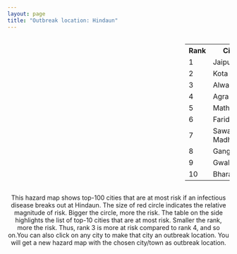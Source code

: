 ```yaml
---
layout: page
title: "Outbreak location: Hindaun"
---
```

<div style="width: 100%; overflow: auto;">
<div style="width: 75%; float: left;">
<div id="mapid">
<script src="https://buda-magenta.github.io/hazard_map/load_map.js"></script>

<script>
var marker_outbreak = L.marker([26.732501, 77.036312],{"autoPan": true}).addTo(map); marker_outbreak.bindTooltip("Hindaun").openTooltip();

var circle_1 = L.circle([26.915458, 75.818982], {"pane": "markerPane", "color": "red", "fill": true, "fillOpacity": 0.2, "fillRule": "evenodd", "lineCap": "round", "lineJoin": "round", "opacity": 1.0, "radius": 143175, "stroke": true, "weight": 3}).addTo(map);
circle_1.bindTooltip("Jaipur<br>rank: 1<br>hazard index: 0.143175")
circle_1.bindPopup('<a href="https://buda-magenta.github.io/hazard_map/Jaipur">Jaipur</a>')

var circle_2 = L.circle([25.196826, 76.000893], {"pane": "markerPane", "color": "red", "fill": true, "fillOpacity": 0.2, "fillRule": "evenodd", "lineCap": "round", "lineJoin": "round", "opacity": 1.0, "radius": 35996, "stroke": true, "weight": 3}).addTo(map);
circle_2.bindTooltip("Kota<br>rank: 2<br>hazard index: 0.035996")
circle_2.bindPopup('<a href="https://buda-magenta.github.io/hazard_map/Kota">Kota</a>')

var circle_3 = L.circle([27.639077, 76.614452], {"pane": "markerPane", "color": "red", "fill": true, "fillOpacity": 0.2, "fillRule": "evenodd", "lineCap": "round", "lineJoin": "round", "opacity": 1.0, "radius": 27017, "stroke": true, "weight": 3}).addTo(map);
circle_3.bindTooltip("Alwar<br>rank: 3<br>hazard index: 0.027018")
circle_3.bindPopup('<a href="https://buda-magenta.github.io/hazard_map/Alwar">Alwar</a>')

var circle_4 = L.circle([27.175255, 78.009816], {"pane": "markerPane", "color": "red", "fill": true, "fillOpacity": 0.2, "fillRule": "evenodd", "lineCap": "round", "lineJoin": "round", "opacity": 1.0, "radius": 17624, "stroke": true, "weight": 3}).addTo(map);
circle_4.bindTooltip("Agra<br>rank: 4<br>hazard index: 0.017625")
circle_4.bindPopup('<a href="https://buda-magenta.github.io/hazard_map/Agra">Agra</a>')

var circle_5 = L.circle([27.633333, 77.583333], {"pane": "markerPane", "color": "red", "fill": true, "fillOpacity": 0.2, "fillRule": "evenodd", "lineCap": "round", "lineJoin": "round", "opacity": 1.0, "radius": 15727, "stroke": true, "weight": 3}).addTo(map);
circle_5.bindTooltip("Mathura<br>rank: 5<br>hazard index: 0.015727")
circle_5.bindPopup('<a href="https://buda-magenta.github.io/hazard_map/Mathura">Mathura</a>')

var circle_6 = L.circle([28.402979, 77.310384], {"pane": "markerPane", "color": "red", "fill": true, "fillOpacity": 0.2, "fillRule": "evenodd", "lineCap": "round", "lineJoin": "round", "opacity": 1.0, "radius": 15461, "stroke": true, "weight": 3}).addTo(map);
circle_6.bindTooltip("Faridabad<br>rank: 6<br>hazard index: 0.015461")
circle_6.bindPopup('<a href="https://buda-magenta.github.io/hazard_map/Faridabad">Faridabad</a>')

var circle_7 = L.circle([26.229141, 76.304533], {"pane": "markerPane", "color": "red", "fill": true, "fillOpacity": 0.2, "fillRule": "evenodd", "lineCap": "round", "lineJoin": "round", "opacity": 1.0, "radius": 13411, "stroke": true, "weight": 3}).addTo(map);
circle_7.bindTooltip("Sawai Madhopur<br>rank: 7<br>hazard index: 0.013412")
circle_7.bindPopup('<a href="https://buda-magenta.github.io/hazard_map/Sawai_Madhopur">Sawai Madhopur</a>')

var circle_8 = L.circle([19.794750, 75.077922], {"pane": "markerPane", "color": "red", "fill": true, "fillOpacity": 0.2, "fillRule": "evenodd", "lineCap": "round", "lineJoin": "round", "opacity": 1.0, "radius": 11910, "stroke": true, "weight": 3}).addTo(map);
circle_8.bindTooltip("Gangapur<br>rank: 8<br>hazard index: 0.011911")
circle_8.bindPopup('<a href="https://buda-magenta.github.io/hazard_map/Gangapur">Gangapur</a>')

var circle_9 = L.circle([26.203725, 78.157363], {"pane": "markerPane", "color": "red", "fill": true, "fillOpacity": 0.2, "fillRule": "evenodd", "lineCap": "round", "lineJoin": "round", "opacity": 1.0, "radius": 11367, "stroke": true, "weight": 3}).addTo(map);
circle_9.bindTooltip("Gwalior<br>rank: 9<br>hazard index: 0.011367")
circle_9.bindPopup('<a href="https://buda-magenta.github.io/hazard_map/Gwalior">Gwalior</a>')

var circle_10 = L.circle([27.265212, 77.369126], {"pane": "markerPane", "color": "red", "fill": true, "fillOpacity": 0.2, "fillRule": "evenodd", "lineCap": "round", "lineJoin": "round", "opacity": 1.0, "radius": 11350, "stroke": true, "weight": 3}).addTo(map);
circle_10.bindTooltip("Bharatpur<br>rank: 10<br>hazard index: 0.011350")
circle_10.bindPopup('<a href="https://buda-magenta.github.io/hazard_map/Bharatpur">Bharatpur</a>')

var circle_11 = L.circle([28.428262, 77.002700], {"pane": "markerPane", "color": "red", "fill": true, "fillOpacity": 0.2, "fillRule": "evenodd", "lineCap": "round", "lineJoin": "round", "opacity": 1.0, "radius": 9460, "stroke": true, "weight": 3}).addTo(map);
circle_11.bindTooltip("Gurgaon<br>rank: 11<br>hazard index: 0.009461")
circle_11.bindPopup('<a href="https://buda-magenta.github.io/hazard_map/Gurgaon">Gurgaon</a>')

var circle_12 = L.circle([27.876990, 78.137290], {"pane": "markerPane", "color": "red", "fill": true, "fillOpacity": 0.2, "fillRule": "evenodd", "lineCap": "round", "lineJoin": "round", "opacity": 1.0, "radius": 9414, "stroke": true, "weight": 3}).addTo(map);
circle_12.bindTooltip("Aligarh<br>rank: 12<br>hazard index: 0.009415")
circle_12.bindPopup('<a href="https://buda-magenta.github.io/hazard_map/Aligarh">Aligarh</a>')

var circle_13 = L.circle([26.122147, 75.663754], {"pane": "markerPane", "color": "red", "fill": true, "fillOpacity": 0.2, "fillRule": "evenodd", "lineCap": "round", "lineJoin": "round", "opacity": 1.0, "radius": 7703, "stroke": true, "weight": 3}).addTo(map);
circle_13.bindTooltip("Tonk<br>rank: 13<br>hazard index: 0.007704")
circle_13.bindPopup('<a href="https://buda-magenta.github.io/hazard_map/Tonk">Tonk</a>')

var circle_14 = L.circle([27.177366, 78.389912], {"pane": "markerPane", "color": "red", "fill": true, "fillOpacity": 0.2, "fillRule": "evenodd", "lineCap": "round", "lineJoin": "round", "opacity": 1.0, "radius": 6639, "stroke": true, "weight": 3}).addTo(map);
circle_14.bindTooltip("Firozabad<br>rank: 14<br>hazard index: 0.006640")
circle_14.bindPopup('<a href="https://buda-magenta.github.io/hazard_map/Firozabad">Firozabad</a>')

var circle_15 = L.circle([26.469100, 74.639000], {"pane": "markerPane", "color": "red", "fill": true, "fillOpacity": 0.2, "fillRule": "evenodd", "lineCap": "round", "lineJoin": "round", "opacity": 1.0, "radius": 6582, "stroke": true, "weight": 3}).addTo(map);
circle_15.bindTooltip("Ajmer<br>rank: 15<br>hazard index: 0.006583")
circle_15.bindPopup('<a href="https://buda-magenta.github.io/hazard_map/Ajmer">Ajmer</a>')

var circle_16 = L.circle([28.651718, 77.221939], {"pane": "markerPane", "color": "red", "fill": true, "fillOpacity": 0.2, "fillRule": "evenodd", "lineCap": "round", "lineJoin": "round", "opacity": 1.0, "radius": 4530, "stroke": true, "weight": 3}).addTo(map);
circle_16.bindTooltip("Delhi<br>rank: 16<br>hazard index: 0.004530")
circle_16.bindPopup('<a href="https://buda-magenta.github.io/hazard_map/Delhi">Delhi</a>')

var circle_17 = L.circle([26.296772, 73.035143], {"pane": "markerPane", "color": "red", "fill": true, "fillOpacity": 0.2, "fillRule": "evenodd", "lineCap": "round", "lineJoin": "round", "opacity": 1.0, "radius": 4398, "stroke": true, "weight": 3}).addTo(map);
circle_17.bindTooltip("Jodhpur<br>rank: 17<br>hazard index: 0.004399")
circle_17.bindPopup('<a href="https://buda-magenta.github.io/hazard_map/Jodhpur">Jodhpur</a>')

var circle_18 = L.circle([25.500000, 75.833333], {"pane": "markerPane", "color": "red", "fill": true, "fillOpacity": 0.2, "fillRule": "evenodd", "lineCap": "round", "lineJoin": "round", "opacity": 1.0, "radius": 2570, "stroke": true, "weight": 3}).addTo(map);
circle_18.bindTooltip("Bundi<br>rank: 18<br>hazard index: 0.002570")
circle_18.bindPopup('<a href="https://buda-magenta.github.io/hazard_map/Bundi">Bundi</a>')

var circle_19 = L.circle([19.075990, 72.877393], {"pane": "markerPane", "color": "red", "fill": true, "fillOpacity": 0.2, "fillRule": "evenodd", "lineCap": "round", "lineJoin": "round", "opacity": 1.0, "radius": 2459, "stroke": true, "weight": 3}).addTo(map);
circle_19.bindTooltip("Mumbai<br>rank: 19<br>hazard index: 0.002459")
circle_19.bindPopup('<a href="https://buda-magenta.github.io/hazard_map/Mumbai">Mumbai</a>')

var circle_20 = L.circle([23.021624, 72.579707], {"pane": "markerPane", "color": "red", "fill": true, "fillOpacity": 0.2, "fillRule": "evenodd", "lineCap": "round", "lineJoin": "round", "opacity": 1.0, "radius": 2349, "stroke": true, "weight": 3}).addTo(map);
circle_20.bindTooltip("Ahmedabad<br>rank: 20<br>hazard index: 0.002349")
circle_20.bindPopup('<a href="https://buda-magenta.github.io/hazard_map/Ahmedabad">Ahmedabad</a>')

var circle_21 = L.circle([26.166667, 77.500000], {"pane": "markerPane", "color": "red", "fill": true, "fillOpacity": 0.2, "fillRule": "evenodd", "lineCap": "round", "lineJoin": "round", "opacity": 1.0, "radius": 2163, "stroke": true, "weight": 3}).addTo(map);
circle_21.bindTooltip("Morena<br>rank: 21<br>hazard index: 0.002163")
circle_21.bindPopup('<a href="https://buda-magenta.github.io/hazard_map/Morena">Morena</a>')

var circle_22 = L.circle([26.500000, 78.750000], {"pane": "markerPane", "color": "red", "fill": true, "fillOpacity": 0.2, "fillRule": "evenodd", "lineCap": "round", "lineJoin": "round", "opacity": 1.0, "radius": 2129, "stroke": true, "weight": 3}).addTo(map);
circle_22.bindTooltip("Bhind<br>rank: 22<br>hazard index: 0.002129")
circle_22.bindPopup('<a href="https://buda-magenta.github.io/hazard_map/Bhind">Bhind</a>')

var circle_23 = L.circle([25.375241, 77.828119], {"pane": "markerPane", "color": "red", "fill": true, "fillOpacity": 0.2, "fillRule": "evenodd", "lineCap": "round", "lineJoin": "round", "opacity": 1.0, "radius": 1941, "stroke": true, "weight": 3}).addTo(map);
circle_23.bindTooltip("Shivpuri<br>rank: 23<br>hazard index: 0.001942")
circle_23.bindPopup('<a href="https://buda-magenta.github.io/hazard_map/Shivpuri">Shivpuri</a>')

var circle_24 = L.circle([28.015929, 73.317137], {"pane": "markerPane", "color": "red", "fill": true, "fillOpacity": 0.2, "fillRule": "evenodd", "lineCap": "round", "lineJoin": "round", "opacity": 1.0, "radius": 1795, "stroke": true, "weight": 3}).addTo(map);
circle_24.bindTooltip("Bikaner<br>rank: 24<br>hazard index: 0.001795")
circle_24.bindPopup('<a href="https://buda-magenta.github.io/hazard_map/Bikaner">Bikaner</a>')

var circle_25 = L.circle([25.488773, 74.699613], {"pane": "markerPane", "color": "red", "fill": true, "fillOpacity": 0.2, "fillRule": "evenodd", "lineCap": "round", "lineJoin": "round", "opacity": 1.0, "radius": 1572, "stroke": true, "weight": 3}).addTo(map);
circle_25.bindTooltip("Bhilwara<br>rank: 25<br>hazard index: 0.001572")
circle_25.bindPopup('<a href="https://buda-magenta.github.io/hazard_map/Bhilwara">Bhilwara</a>')

var circle_26 = L.circle([26.588559, 74.861097], {"pane": "markerPane", "color": "red", "fill": true, "fillOpacity": 0.2, "fillRule": "evenodd", "lineCap": "round", "lineJoin": "round", "opacity": 1.0, "radius": 1550, "stroke": true, "weight": 3}).addTo(map);
circle_26.bindTooltip("Kishangarh<br>rank: 26<br>hazard index: 0.001551")
circle_26.bindPopup('<a href="https://buda-magenta.github.io/hazard_map/Kishangarh">Kishangarh</a>')

var circle_27 = L.circle([28.195647, 76.616518], {"pane": "markerPane", "color": "red", "fill": true, "fillOpacity": 0.2, "fillRule": "evenodd", "lineCap": "round", "lineJoin": "round", "opacity": 1.0, "radius": 1543, "stroke": true, "weight": 3}).addTo(map);
circle_27.bindTooltip("Rewari<br>rank: 27<br>hazard index: 0.001543")
circle_27.bindPopup('<a href="https://buda-magenta.github.io/hazard_map/Rewari">Rewari</a>')

var circle_28 = L.circle([27.662826, 75.027926], {"pane": "markerPane", "color": "red", "fill": true, "fillOpacity": 0.2, "fillRule": "evenodd", "lineCap": "round", "lineJoin": "round", "opacity": 1.0, "radius": 1532, "stroke": true, "weight": 3}).addTo(map);
circle_28.bindTooltip("Sikar<br>rank: 28<br>hazard index: 0.001533")
circle_28.bindPopup('<a href="https://buda-magenta.github.io/hazard_map/Sikar">Sikar</a>')

var circle_29 = L.circle([25.531031, 78.652689], {"pane": "markerPane", "color": "red", "fill": true, "fillOpacity": 0.2, "fillRule": "evenodd", "lineCap": "round", "lineJoin": "round", "opacity": 1.0, "radius": 1515, "stroke": true, "weight": 3}).addTo(map);
circle_29.bindTooltip("Jhansi<br>rank: 29<br>hazard index: 0.001516")
circle_29.bindPopup('<a href="https://buda-magenta.github.io/hazard_map/Jhansi">Jhansi</a>')

var circle_30 = L.circle([27.573243, 78.111739], {"pane": "markerPane", "color": "red", "fill": true, "fillOpacity": 0.2, "fillRule": "evenodd", "lineCap": "round", "lineJoin": "round", "opacity": 1.0, "radius": 1483, "stroke": true, "weight": 3}).addTo(map);
circle_30.bindTooltip("Hathras<br>rank: 30<br>hazard index: 0.001484")
circle_30.bindPopup('<a href="https://buda-magenta.github.io/hazard_map/Hathras">Hathras</a>')

var circle_31 = L.circle([28.176959, 77.373112], {"pane": "markerPane", "color": "red", "fill": true, "fillOpacity": 0.2, "fillRule": "evenodd", "lineCap": "round", "lineJoin": "round", "opacity": 1.0, "radius": 1399, "stroke": true, "weight": 3}).addTo(map);
circle_31.bindTooltip("Palwal<br>rank: 31<br>hazard index: 0.001400")
circle_31.bindPopup('<a href="https://buda-magenta.github.io/hazard_map/Palwal">Palwal</a>')

var circle_32 = L.circle([24.917151, 76.696403], {"pane": "markerPane", "color": "red", "fill": true, "fillOpacity": 0.2, "fillRule": "evenodd", "lineCap": "round", "lineJoin": "round", "opacity": 1.0, "radius": 1362, "stroke": true, "weight": 3}).addTo(map);
circle_32.bindTooltip("Baran<br>rank: 32<br>hazard index: 0.001363")
circle_32.bindPopup('<a href="https://buda-magenta.github.io/hazard_map/Baran">Baran</a>')

var circle_33 = L.circle([26.653396, 77.624206], {"pane": "markerPane", "color": "red", "fill": true, "fillOpacity": 0.2, "fillRule": "evenodd", "lineCap": "round", "lineJoin": "round", "opacity": 1.0, "radius": 1361, "stroke": true, "weight": 3}).addTo(map);
circle_33.bindTooltip("Dhaulpur<br>rank: 33<br>hazard index: 0.001361")
circle_33.bindPopup('<a href="https://buda-magenta.github.io/hazard_map/Dhaulpur">Dhaulpur</a>')

var circle_34 = L.circle([28.205907, 77.875714], {"pane": "markerPane", "color": "red", "fill": true, "fillOpacity": 0.2, "fillRule": "evenodd", "lineCap": "round", "lineJoin": "round", "opacity": 1.0, "radius": 1198, "stroke": true, "weight": 3}).addTo(map);
circle_34.bindTooltip("Khurja<br>rank: 34<br>hazard index: 0.001199")
circle_34.bindPopup('<a href="https://buda-magenta.github.io/hazard_map/Khurja">Khurja</a>')

var circle_35 = L.circle([27.036604, 78.651436], {"pane": "markerPane", "color": "red", "fill": true, "fillOpacity": 0.2, "fillRule": "evenodd", "lineCap": "round", "lineJoin": "round", "opacity": 1.0, "radius": 1179, "stroke": true, "weight": 3}).addTo(map);
circle_35.bindTooltip("Shikohabad<br>rank: 35<br>hazard index: 0.001180")
circle_35.bindPopup('<a href="https://buda-magenta.github.io/hazard_map/Shikohabad">Shikohabad</a>')

var circle_36 = L.circle([24.578721, 73.686257], {"pane": "markerPane", "color": "red", "fill": true, "fillOpacity": 0.2, "fillRule": "evenodd", "lineCap": "round", "lineJoin": "round", "opacity": 1.0, "radius": 1120, "stroke": true, "weight": 3}).addTo(map);
circle_36.bindTooltip("Udaipur<br>rank: 36<br>hazard index: 0.001120")
circle_36.bindPopup('<a href="https://buda-magenta.github.io/hazard_map/Udaipur">Udaipur</a>')

var circle_37 = L.circle([26.460914, 80.321759], {"pane": "markerPane", "color": "red", "fill": true, "fillOpacity": 0.2, "fillRule": "evenodd", "lineCap": "round", "lineJoin": "round", "opacity": 1.0, "radius": 1117, "stroke": true, "weight": 3}).addTo(map);
circle_37.bindTooltip("Kanpur<br>rank: 37<br>hazard index: 0.001118")
circle_37.bindPopup('<a href="https://buda-magenta.github.io/hazard_map/Kanpur">Kanpur</a>')

var circle_38 = L.circle([25.750000, 78.500000], {"pane": "markerPane", "color": "red", "fill": true, "fillOpacity": 0.2, "fillRule": "evenodd", "lineCap": "round", "lineJoin": "round", "opacity": 1.0, "radius": 1019, "stroke": true, "weight": 3}).addTo(map);
circle_38.bindTooltip("Datia<br>rank: 38<br>hazard index: 0.001019")
circle_38.bindPopup('<a href="https://buda-magenta.github.io/hazard_map/Datia">Datia</a>')

var circle_39 = L.circle([17.388786, 78.461065], {"pane": "markerPane", "color": "red", "fill": true, "fillOpacity": 0.2, "fillRule": "evenodd", "lineCap": "round", "lineJoin": "round", "opacity": 1.0, "radius": 929, "stroke": true, "weight": 3}).addTo(map);
circle_39.bindTooltip("Hyderabad<br>rank: 39<br>hazard index: 0.000930")
circle_39.bindPopup('<a href="https://buda-magenta.github.io/hazard_map/Hyderabad">Hyderabad</a>')

var circle_40 = L.circle([12.979120, 77.591300], {"pane": "markerPane", "color": "red", "fill": true, "fillOpacity": 0.2, "fillRule": "evenodd", "lineCap": "round", "lineJoin": "round", "opacity": 1.0, "radius": 907, "stroke": true, "weight": 3}).addTo(map);
circle_40.bindTooltip("Bangalore<br>rank: 40<br>hazard index: 0.000908")
circle_40.bindPopup('<a href="https://buda-magenta.github.io/hazard_map/Bangalore">Bangalore</a>')

var circle_41 = L.circle([21.170200, 72.831100], {"pane": "markerPane", "color": "red", "fill": true, "fillOpacity": 0.2, "fillRule": "evenodd", "lineCap": "round", "lineJoin": "round", "opacity": 1.0, "radius": 879, "stroke": true, "weight": 3}).addTo(map);
circle_41.bindTooltip("Surat<br>rank: 41<br>hazard index: 0.000879")
circle_41.bindPopup('<a href="https://buda-magenta.github.io/hazard_map/Surat">Surat</a>')

var circle_42 = L.circle([26.838100, 80.934600], {"pane": "markerPane", "color": "red", "fill": true, "fillOpacity": 0.2, "fillRule": "evenodd", "lineCap": "round", "lineJoin": "round", "opacity": 1.0, "radius": 879, "stroke": true, "weight": 3}).addTo(map);
circle_42.bindTooltip("Lucknow<br>rank: 42<br>hazard index: 0.000879")
circle_42.bindPopup('<a href="https://buda-magenta.github.io/hazard_map/Lucknow">Lucknow</a>')

var circle_43 = L.circle([25.954628, 83.647350], {"pane": "markerPane", "color": "red", "fill": true, "fillOpacity": 0.2, "fillRule": "evenodd", "lineCap": "round", "lineJoin": "round", "opacity": 1.0, "radius": 876, "stroke": true, "weight": 3}).addTo(map);
circle_43.bindTooltip("Maunath Bhanjan<br>rank: 43<br>hazard index: 0.000876")
circle_43.bindPopup('<a href="https://buda-magenta.github.io/hazard_map/Maunath_Bhanjan">Maunath Bhanjan</a>')

var circle_44 = L.circle([24.935635, 82.647701], {"pane": "markerPane", "color": "red", "fill": true, "fillOpacity": 0.2, "fillRule": "evenodd", "lineCap": "round", "lineJoin": "round", "opacity": 1.0, "radius": 843, "stroke": true, "weight": 3}).addTo(map);
circle_44.bindTooltip("Mirzapur<br>rank: 44<br>hazard index: 0.000844")
circle_44.bindPopup('<a href="https://buda-magenta.github.io/hazard_map/Mirzapur">Mirzapur</a>')

var circle_45 = L.circle([22.541418, 88.357691], {"pane": "markerPane", "color": "red", "fill": true, "fillOpacity": 0.2, "fillRule": "evenodd", "lineCap": "round", "lineJoin": "round", "opacity": 1.0, "radius": 742, "stroke": true, "weight": 3}).addTo(map);
circle_45.bindTooltip("Kolkata<br>rank: 45<br>hazard index: 0.000743")
circle_45.bindPopup('<a href="https://buda-magenta.github.io/hazard_map/Kolkata">Kolkata</a>')

var circle_46 = L.circle([23.258486, 77.401989], {"pane": "markerPane", "color": "red", "fill": true, "fillOpacity": 0.2, "fillRule": "evenodd", "lineCap": "round", "lineJoin": "round", "opacity": 1.0, "radius": 669, "stroke": true, "weight": 3}).addTo(map);
circle_46.bindTooltip("Bhopal<br>rank: 46<br>hazard index: 0.000670")
circle_46.bindPopup('<a href="https://buda-magenta.github.io/hazard_map/Bhopal">Bhopal</a>')

var circle_47 = L.circle([28.206144, 74.691907], {"pane": "markerPane", "color": "red", "fill": true, "fillOpacity": 0.2, "fillRule": "evenodd", "lineCap": "round", "lineJoin": "round", "opacity": 1.0, "radius": 669, "stroke": true, "weight": 3}).addTo(map);
circle_47.bindTooltip("Churu<br>rank: 47<br>hazard index: 0.000670")
circle_47.bindPopup('<a href="https://buda-magenta.github.io/hazard_map/Churu">Churu</a>')

var circle_48 = L.circle([18.521428, 73.854454], {"pane": "markerPane", "color": "red", "fill": true, "fillOpacity": 0.2, "fillRule": "evenodd", "lineCap": "round", "lineJoin": "round", "opacity": 1.0, "radius": 665, "stroke": true, "weight": 3}).addTo(map);
circle_48.bindTooltip("Pune<br>rank: 48<br>hazard index: 0.000666")
circle_48.bindPopup('<a href="https://buda-magenta.github.io/hazard_map/Pune">Pune</a>')

var circle_49 = L.circle([28.457876, 79.405571], {"pane": "markerPane", "color": "red", "fill": true, "fillOpacity": 0.2, "fillRule": "evenodd", "lineCap": "round", "lineJoin": "round", "opacity": 1.0, "radius": 631, "stroke": true, "weight": 3}).addTo(map);
circle_49.bindTooltip("Bareilly<br>rank: 49<br>hazard index: 0.000631")
circle_49.bindPopup('<a href="https://buda-magenta.github.io/hazard_map/Bareilly">Bareilly</a>')

var circle_50 = L.circle([27.060786, 74.176675], {"pane": "markerPane", "color": "red", "fill": true, "fillOpacity": 0.2, "fillRule": "evenodd", "lineCap": "round", "lineJoin": "round", "opacity": 1.0, "radius": 608, "stroke": true, "weight": 3}).addTo(map);
circle_50.bindTooltip("Nagaur<br>rank: 50<br>hazard index: 0.000609")
circle_50.bindPopup('<a href="https://buda-magenta.github.io/hazard_map/Nagaur">Nagaur</a>')

var circle_51 = L.circle([29.168807, 75.746110], {"pane": "markerPane", "color": "red", "fill": true, "fillOpacity": 0.2, "fillRule": "evenodd", "lineCap": "round", "lineJoin": "round", "opacity": 1.0, "radius": 551, "stroke": true, "weight": 3}).addTo(map);
circle_51.bindTooltip("Hisar<br>rank: 51<br>hazard index: 0.000551")
circle_51.bindPopup('<a href="https://buda-magenta.github.io/hazard_map/Hisar">Hisar</a>')

var circle_52 = L.circle([22.720362, 75.868200], {"pane": "markerPane", "color": "red", "fill": true, "fillOpacity": 0.2, "fillRule": "evenodd", "lineCap": "round", "lineJoin": "round", "opacity": 1.0, "radius": 550, "stroke": true, "weight": 3}).addTo(map);
circle_52.bindTooltip("Indore<br>rank: 52<br>hazard index: 0.000551")
circle_52.bindPopup('<a href="https://buda-magenta.github.io/hazard_map/Indore">Indore</a>')

var circle_53 = L.circle([26.099214, 74.312704], {"pane": "markerPane", "color": "red", "fill": true, "fillOpacity": 0.2, "fillRule": "evenodd", "lineCap": "round", "lineJoin": "round", "opacity": 1.0, "radius": 521, "stroke": true, "weight": 3}).addTo(map);
circle_53.bindTooltip("Beawar<br>rank: 53<br>hazard index: 0.000522")
circle_53.bindPopup('<a href="https://buda-magenta.github.io/hazard_map/Beawar">Beawar</a>')

var circle_54 = L.circle([27.701115, 74.464936], {"pane": "markerPane", "color": "red", "fill": true, "fillOpacity": 0.2, "fillRule": "evenodd", "lineCap": "round", "lineJoin": "round", "opacity": 1.0, "radius": 461, "stroke": true, "weight": 3}).addTo(map);
circle_54.bindTooltip("Sujangarh<br>rank: 54<br>hazard index: 0.000462")
circle_54.bindPopup('<a href="https://buda-magenta.github.io/hazard_map/Sujangarh">Sujangarh</a>')

var circle_55 = L.circle([30.733442, 76.779714], {"pane": "markerPane", "color": "red", "fill": true, "fillOpacity": 0.2, "fillRule": "evenodd", "lineCap": "round", "lineJoin": "round", "opacity": 1.0, "radius": 397, "stroke": true, "weight": 3}).addTo(map);
circle_55.bindTooltip("Chandigarh<br>rank: 55<br>hazard index: 0.000398")
circle_55.bindPopup('<a href="https://buda-magenta.github.io/hazard_map/Chandigarh">Chandigarh</a>')

var circle_56 = L.circle([24.500000, 77.500000], {"pane": "markerPane", "color": "red", "fill": true, "fillOpacity": 0.2, "fillRule": "evenodd", "lineCap": "round", "lineJoin": "round", "opacity": 1.0, "radius": 397, "stroke": true, "weight": 3}).addTo(map);
circle_56.bindTooltip("Guna<br>rank: 56<br>hazard index: 0.000397")
circle_56.bindPopup('<a href="https://buda-magenta.github.io/hazard_map/Guna">Guna</a>')

var circle_57 = L.circle([28.793170, 76.139128], {"pane": "markerPane", "color": "red", "fill": true, "fillOpacity": 0.2, "fillRule": "evenodd", "lineCap": "round", "lineJoin": "round", "opacity": 1.0, "radius": 395, "stroke": true, "weight": 3}).addTo(map);
circle_57.bindTooltip("Bhiwani<br>rank: 57<br>hazard index: 0.000396")
circle_57.bindPopup('<a href="https://buda-magenta.github.io/hazard_map/Bhiwani">Bhiwani</a>')

var circle_58 = L.circle([13.083694, 80.270186], {"pane": "markerPane", "color": "red", "fill": true, "fillOpacity": 0.2, "fillRule": "evenodd", "lineCap": "round", "lineJoin": "round", "opacity": 1.0, "radius": 391, "stroke": true, "weight": 3}).addTo(map);
circle_58.bindTooltip("Chennai<br>rank: 58<br>hazard index: 0.000391")
circle_58.bindPopup('<a href="https://buda-magenta.github.io/hazard_map/Chennai">Chennai</a>')

var circle_59 = L.circle([24.500000, 74.500000], {"pane": "markerPane", "color": "red", "fill": true, "fillOpacity": 0.2, "fillRule": "evenodd", "lineCap": "round", "lineJoin": "round", "opacity": 1.0, "radius": 384, "stroke": true, "weight": 3}).addTo(map);
circle_59.bindTooltip("Chittaurgarh<br>rank: 59<br>hazard index: 0.000384")
circle_59.bindPopup('<a href="https://buda-magenta.github.io/hazard_map/Chittaurgarh">Chittaurgarh</a>')

var circle_60 = L.circle([24.462465, 74.850114], {"pane": "markerPane", "color": "red", "fill": true, "fillOpacity": 0.2, "fillRule": "evenodd", "lineCap": "round", "lineJoin": "round", "opacity": 1.0, "radius": 373, "stroke": true, "weight": 3}).addTo(map);
circle_60.bindTooltip("Nimach<br>rank: 60<br>hazard index: 0.000373")
circle_60.bindPopup('<a href="https://buda-magenta.github.io/hazard_map/Nimach">Nimach</a>')

var circle_61 = L.circle([18.627929, 73.800983], {"pane": "markerPane", "color": "red", "fill": true, "fillOpacity": 0.2, "fillRule": "evenodd", "lineCap": "round", "lineJoin": "round", "opacity": 1.0, "radius": 369, "stroke": true, "weight": 3}).addTo(map);
circle_61.bindTooltip("Pimpri Chinchwad<br>rank: 61<br>hazard index: 0.000370")
circle_61.bindPopup('<a href="https://buda-magenta.github.io/hazard_map/Pimpri_Chinchwad">Pimpri Chinchwad</a>')

var circle_62 = L.circle([24.265131, 75.387182], {"pane": "markerPane", "color": "red", "fill": true, "fillOpacity": 0.2, "fillRule": "evenodd", "lineCap": "round", "lineJoin": "round", "opacity": 1.0, "radius": 346, "stroke": true, "weight": 3}).addTo(map);
circle_62.bindTooltip("Mandsaur<br>rank: 62<br>hazard index: 0.000347")
circle_62.bindPopup('<a href="https://buda-magenta.github.io/hazard_map/Mandsaur">Mandsaur</a>')

var circle_63 = L.circle([23.160894, 79.949770], {"pane": "markerPane", "color": "red", "fill": true, "fillOpacity": 0.2, "fillRule": "evenodd", "lineCap": "round", "lineJoin": "round", "opacity": 1.0, "radius": 332, "stroke": true, "weight": 3}).addTo(map);
circle_63.bindTooltip("Jabalpur<br>rank: 63<br>hazard index: 0.000333")
circle_63.bindPopup('<a href="https://buda-magenta.github.io/hazard_map/Jabalpur">Jabalpur</a>')

var circle_64 = L.circle([22.297314, 73.194257], {"pane": "markerPane", "color": "red", "fill": true, "fillOpacity": 0.2, "fillRule": "evenodd", "lineCap": "round", "lineJoin": "round", "opacity": 1.0, "radius": 328, "stroke": true, "weight": 3}).addTo(map);
circle_64.bindTooltip("Vadodara<br>rank: 64<br>hazard index: 0.000328")
circle_64.bindPopup('<a href="https://buda-magenta.github.io/hazard_map/Vadodara">Vadodara</a>')

var circle_65 = L.circle([20.011247, 73.790236], {"pane": "markerPane", "color": "red", "fill": true, "fillOpacity": 0.2, "fillRule": "evenodd", "lineCap": "round", "lineJoin": "round", "opacity": 1.0, "radius": 317, "stroke": true, "weight": 3}).addTo(map);
circle_65.bindTooltip("Nashik<br>rank: 65<br>hazard index: 0.000318")
circle_65.bindPopup('<a href="https://buda-magenta.github.io/hazard_map/Nashik">Nashik</a>')

var circle_66 = L.circle([27.883846, 78.634890], {"pane": "markerPane", "color": "red", "fill": true, "fillOpacity": 0.2, "fillRule": "evenodd", "lineCap": "round", "lineJoin": "round", "opacity": 1.0, "radius": 287, "stroke": true, "weight": 3}).addTo(map);
circle_66.bindTooltip("Kasganj<br>rank: 66<br>hazard index: 0.000288")
circle_66.bindPopup('<a href="https://buda-magenta.github.io/hazard_map/Kasganj">Kasganj</a>')

var circle_67 = L.circle([29.367200, 74.298364], {"pane": "markerPane", "color": "red", "fill": true, "fillOpacity": 0.2, "fillRule": "evenodd", "lineCap": "round", "lineJoin": "round", "opacity": 1.0, "radius": 273, "stroke": true, "weight": 3}).addTo(map);
circle_67.bindTooltip("Hanumangarh<br>rank: 67<br>hazard index: 0.000274")
circle_67.bindPopup('<a href="https://buda-magenta.github.io/hazard_map/Hanumangarh">Hanumangarh</a>')

var circle_68 = L.circle([28.863842, 78.805778], {"pane": "markerPane", "color": "red", "fill": true, "fillOpacity": 0.2, "fillRule": "evenodd", "lineCap": "round", "lineJoin": "round", "opacity": 1.0, "radius": 257, "stroke": true, "weight": 3}).addTo(map);
circle_68.bindTooltip("Moradabad<br>rank: 68<br>hazard index: 0.000257")
circle_68.bindPopup('<a href="https://buda-magenta.github.io/hazard_map/Moradabad">Moradabad</a>')

var circle_69 = L.circle([19.877263, 75.339024], {"pane": "markerPane", "color": "red", "fill": true, "fillOpacity": 0.2, "fillRule": "evenodd", "lineCap": "round", "lineJoin": "round", "opacity": 1.0, "radius": 251, "stroke": true, "weight": 3}).addTo(map);
circle_69.bindTooltip("Aurangabad<br>rank: 69<br>hazard index: 0.000251")
circle_69.bindPopup('<a href="https://buda-magenta.github.io/hazard_map/Aurangabad">Aurangabad</a>')

var circle_70 = L.circle([25.438130, 81.833800], {"pane": "markerPane", "color": "red", "fill": true, "fillOpacity": 0.2, "fillRule": "evenodd", "lineCap": "round", "lineJoin": "round", "opacity": 1.0, "radius": 228, "stroke": true, "weight": 3}).addTo(map);
circle_70.bindTooltip("Allahabad<br>rank: 70<br>hazard index: 0.000228")
circle_70.bindPopup('<a href="https://buda-magenta.github.io/hazard_map/Allahabad">Allahabad</a>')

var circle_71 = L.circle([29.000653, 77.768229], {"pane": "markerPane", "color": "red", "fill": true, "fillOpacity": 0.2, "fillRule": "evenodd", "lineCap": "round", "lineJoin": "round", "opacity": 1.0, "radius": 225, "stroke": true, "weight": 3}).addTo(map);
circle_71.bindTooltip("Meerut<br>rank: 71<br>hazard index: 0.000225")
circle_71.bindPopup('<a href="https://buda-magenta.github.io/hazard_map/Meerut">Meerut</a>')

var circle_72 = L.circle([26.180598, 91.753943], {"pane": "markerPane", "color": "red", "fill": true, "fillOpacity": 0.2, "fillRule": "evenodd", "lineCap": "round", "lineJoin": "round", "opacity": 1.0, "radius": 195, "stroke": true, "weight": 3}).addTo(map);
circle_72.bindTooltip("Guwahati<br>rank: 72<br>hazard index: 0.000195")
circle_72.bindPopup('<a href="https://buda-magenta.github.io/hazard_map/Guwahati">Guwahati</a>')

var circle_73 = L.circle([23.480592, 74.917790], {"pane": "markerPane", "color": "red", "fill": true, "fillOpacity": 0.2, "fillRule": "evenodd", "lineCap": "round", "lineJoin": "round", "opacity": 1.0, "radius": 189, "stroke": true, "weight": 3}).addTo(map);
circle_73.bindTooltip("Ratlam<br>rank: 73<br>hazard index: 0.000189")
circle_73.bindPopup('<a href="https://buda-magenta.github.io/hazard_map/Ratlam">Ratlam</a>')

var circle_74 = L.circle([28.079690, 75.541768], {"pane": "markerPane", "color": "red", "fill": true, "fillOpacity": 0.2, "fillRule": "evenodd", "lineCap": "round", "lineJoin": "round", "opacity": 1.0, "radius": 188, "stroke": true, "weight": 3}).addTo(map);
circle_74.bindTooltip("Jhunjhunun<br>rank: 74<br>hazard index: 0.000189")
circle_74.bindPopup('<a href="https://buda-magenta.github.io/hazard_map/Jhunjhunun">Jhunjhunun</a>')

var circle_75 = L.circle([30.909016, 75.851601], {"pane": "markerPane", "color": "red", "fill": true, "fillOpacity": 0.2, "fillRule": "evenodd", "lineCap": "round", "lineJoin": "round", "opacity": 1.0, "radius": 188, "stroke": true, "weight": 3}).addTo(map);
circle_75.bindTooltip("Ludhiana<br>rank: 75<br>hazard index: 0.000189")
circle_75.bindPopup('<a href="https://buda-magenta.github.io/hazard_map/Ludhiana">Ludhiana</a>')

var circle_76 = L.circle([23.174597, 75.785142], {"pane": "markerPane", "color": "red", "fill": true, "fillOpacity": 0.2, "fillRule": "evenodd", "lineCap": "round", "lineJoin": "round", "opacity": 1.0, "radius": 182, "stroke": true, "weight": 3}).addTo(map);
circle_76.bindTooltip("Ujjain<br>rank: 76<br>hazard index: 0.000182")
circle_76.bindPopup('<a href="https://buda-magenta.github.io/hazard_map/Ujjain">Ujjain</a>')

var circle_77 = L.circle([27.437194, 79.489129], {"pane": "markerPane", "color": "red", "fill": true, "fillOpacity": 0.2, "fillRule": "evenodd", "lineCap": "round", "lineJoin": "round", "opacity": 1.0, "radius": 179, "stroke": true, "weight": 3}).addTo(map);
circle_77.bindTooltip("Farrukhabad<br>rank: 77<br>hazard index: 0.000180")
circle_77.bindPopup('<a href="https://buda-magenta.github.io/hazard_map/Farrukhabad">Farrukhabad</a>')

var circle_78 = L.circle([25.609324, 85.123525], {"pane": "markerPane", "color": "red", "fill": true, "fillOpacity": 0.2, "fillRule": "evenodd", "lineCap": "round", "lineJoin": "round", "opacity": 1.0, "radius": 177, "stroke": true, "weight": 3}).addTo(map);
circle_78.bindTooltip("Patna<br>rank: 78<br>hazard index: 0.000177")
circle_78.bindPopup('<a href="https://buda-magenta.github.io/hazard_map/Patna">Patna</a>')

var circle_79 = L.circle([25.335649, 83.007629], {"pane": "markerPane", "color": "red", "fill": true, "fillOpacity": 0.2, "fillRule": "evenodd", "lineCap": "round", "lineJoin": "round", "opacity": 1.0, "radius": 169, "stroke": true, "weight": 3}).addTo(map);
circle_79.bindTooltip("Varanasi<br>rank: 79<br>hazard index: 0.000170")
circle_79.bindPopup('<a href="https://buda-magenta.github.io/hazard_map/Varanasi">Varanasi</a>')

var circle_80 = L.circle([26.022697, 83.028873], {"pane": "markerPane", "color": "red", "fill": true, "fillOpacity": 0.2, "fillRule": "evenodd", "lineCap": "round", "lineJoin": "round", "opacity": 1.0, "radius": 155, "stroke": true, "weight": 3}).addTo(map);
circle_80.bindTooltip("Azamgarh<br>rank: 80<br>hazard index: 0.000155")
circle_80.bindPopup('<a href="https://buda-magenta.github.io/hazard_map/Azamgarh">Azamgarh</a>')

var circle_81 = L.circle([23.587548, 75.675679], {"pane": "markerPane", "color": "red", "fill": true, "fillOpacity": 0.2, "fillRule": "evenodd", "lineCap": "round", "lineJoin": "round", "opacity": 1.0, "radius": 142, "stroke": true, "weight": 3}).addTo(map);
circle_81.bindTooltip("Nagda<br>rank: 81<br>hazard index: 0.000143")
circle_81.bindPopup('<a href="https://buda-magenta.github.io/hazard_map/Nagda">Nagda</a>')

var circle_82 = L.circle([26.671329, 83.364583], {"pane": "markerPane", "color": "red", "fill": true, "fillOpacity": 0.2, "fillRule": "evenodd", "lineCap": "round", "lineJoin": "round", "opacity": 1.0, "radius": 138, "stroke": true, "weight": 3}).addTo(map);
circle_82.bindTooltip("Gorakhpur<br>rank: 82<br>hazard index: 0.000139")
circle_82.bindPopup('<a href="https://buda-magenta.github.io/hazard_map/Gorakhpur">Gorakhpur</a>')

var circle_83 = L.circle([28.901090, 76.580194], {"pane": "markerPane", "color": "red", "fill": true, "fillOpacity": 0.2, "fillRule": "evenodd", "lineCap": "round", "lineJoin": "round", "opacity": 1.0, "radius": 137, "stroke": true, "weight": 3}).addTo(map);
circle_83.bindTooltip("Rohtak<br>rank: 83<br>hazard index: 0.000138")
circle_83.bindPopup('<a href="https://buda-magenta.github.io/hazard_map/Rohtak">Rohtak</a>')

var circle_84 = L.circle([19.194329, 72.970178], {"pane": "markerPane", "color": "red", "fill": true, "fillOpacity": 0.2, "fillRule": "evenodd", "lineCap": "round", "lineJoin": "round", "opacity": 1.0, "radius": 137, "stroke": true, "weight": 3}).addTo(map);
circle_84.bindTooltip("Thane<br>rank: 84<br>hazard index: 0.000138")
circle_84.bindPopup('<a href="https://buda-magenta.github.io/hazard_map/Thane">Thane</a>')

var circle_85 = L.circle([21.149813, 79.082056], {"pane": "markerPane", "color": "red", "fill": true, "fillOpacity": 0.2, "fillRule": "evenodd", "lineCap": "round", "lineJoin": "round", "opacity": 1.0, "radius": 136, "stroke": true, "weight": 3}).addTo(map);
circle_85.bindTooltip("Nagpur<br>rank: 85<br>hazard index: 0.000137")
circle_85.bindPopup('<a href="https://buda-magenta.github.io/hazard_map/Nagpur">Nagpur</a>')

var circle_86 = L.circle([22.305199, 70.802833], {"pane": "markerPane", "color": "red", "fill": true, "fillOpacity": 0.2, "fillRule": "evenodd", "lineCap": "round", "lineJoin": "round", "opacity": 1.0, "radius": 114, "stroke": true, "weight": 3}).addTo(map);
circle_86.bindTooltip("Rajkot<br>rank: 86<br>hazard index: 0.000114")
circle_86.bindPopup('<a href="https://buda-magenta.github.io/hazard_map/Rajkot">Rajkot</a>')

var circle_87 = L.circle([26.718324, 79.090254], {"pane": "markerPane", "color": "red", "fill": true, "fillOpacity": 0.2, "fillRule": "evenodd", "lineCap": "round", "lineJoin": "round", "opacity": 1.0, "radius": 112, "stroke": true, "weight": 3}).addTo(map);
circle_87.bindTooltip("Etawah<br>rank: 87<br>hazard index: 0.000113")
circle_87.bindPopup('<a href="https://buda-magenta.github.io/hazard_map/Etawah">Etawah</a>')

var circle_88 = L.circle([23.809612, 78.759114], {"pane": "markerPane", "color": "red", "fill": true, "fillOpacity": 0.2, "fillRule": "evenodd", "lineCap": "round", "lineJoin": "round", "opacity": 1.0, "radius": 103, "stroke": true, "weight": 3}).addTo(map);
circle_88.bindTooltip("Sagar<br>rank: 88<br>hazard index: 0.000103")
circle_88.bindPopup('<a href="https://buda-magenta.github.io/hazard_map/Sagar">Sagar</a>')

var circle_89 = L.circle([20.843512, 75.525927], {"pane": "markerPane", "color": "red", "fill": true, "fillOpacity": 0.2, "fillRule": "evenodd", "lineCap": "round", "lineJoin": "round", "opacity": 1.0, "radius": 98, "stroke": true, "weight": 3}).addTo(map);
circle_89.bindTooltip("Jalgaon<br>rank: 89<br>hazard index: 0.000098")
circle_89.bindPopup('<a href="https://buda-magenta.github.io/hazard_map/Jalgaon">Jalgaon</a>')

var circle_90 = L.circle([24.197443, 82.666145], {"pane": "markerPane", "color": "red", "fill": true, "fillOpacity": 0.2, "fillRule": "evenodd", "lineCap": "round", "lineJoin": "round", "opacity": 1.0, "radius": 90, "stroke": true, "weight": 3}).addTo(map);
circle_90.bindTooltip("Singrauli<br>rank: 90<br>hazard index: 0.000090")
circle_90.bindPopup('<a href="https://buda-magenta.github.io/hazard_map/Singrauli">Singrauli</a>')

var circle_91 = L.circle([28.488378, 78.735249], {"pane": "markerPane", "color": "red", "fill": true, "fillOpacity": 0.2, "fillRule": "evenodd", "lineCap": "round", "lineJoin": "round", "opacity": 1.0, "radius": 87, "stroke": true, "weight": 3}).addTo(map);
circle_91.bindTooltip("Chandausi<br>rank: 91<br>hazard index: 0.000087")
circle_91.bindPopup('<a href="https://buda-magenta.github.io/hazard_map/Chandausi">Chandausi</a>')

var circle_92 = L.circle([23.833962, 80.392456], {"pane": "markerPane", "color": "red", "fill": true, "fillOpacity": 0.2, "fillRule": "evenodd", "lineCap": "round", "lineJoin": "round", "opacity": 1.0, "radius": 83, "stroke": true, "weight": 3}).addTo(map);
circle_92.bindTooltip("Murwara<br>rank: 92<br>hazard index: 0.000084")
circle_92.bindPopup('<a href="https://buda-magenta.github.io/hazard_map/Murwara">Murwara</a>')

var circle_93 = L.circle([29.988077, 77.508130], {"pane": "markerPane", "color": "red", "fill": true, "fillOpacity": 0.2, "fillRule": "evenodd", "lineCap": "round", "lineJoin": "round", "opacity": 1.0, "radius": 78, "stroke": true, "weight": 3}).addTo(map);
circle_93.bindTooltip("Saharanpur<br>rank: 93<br>hazard index: 0.000079")
circle_93.bindPopup('<a href="https://buda-magenta.github.io/hazard_map/Saharanpur">Saharanpur</a>')

var circle_94 = L.circle([24.170979, 72.436638], {"pane": "markerPane", "color": "red", "fill": true, "fillOpacity": 0.2, "fillRule": "evenodd", "lineCap": "round", "lineJoin": "round", "opacity": 1.0, "radius": 77, "stroke": true, "weight": 3}).addTo(map);
circle_94.bindTooltip("Palanpur<br>rank: 94<br>hazard index: 0.000078")
circle_94.bindPopup('<a href="https://buda-magenta.github.io/hazard_map/Palanpur">Palanpur</a>')

var circle_95 = L.circle([28.570784, 77.327107], {"pane": "markerPane", "color": "red", "fill": true, "fillOpacity": 0.2, "fillRule": "evenodd", "lineCap": "round", "lineJoin": "round", "opacity": 1.0, "radius": 77, "stroke": true, "weight": 3}).addTo(map);
circle_95.bindTooltip("Noida<br>rank: 95<br>hazard index: 0.000077")
circle_95.bindPopup('<a href="https://buda-magenta.github.io/hazard_map/Noida">Noida</a>')

var circle_96 = L.circle([29.583333, 75.083333], {"pane": "markerPane", "color": "red", "fill": true, "fillOpacity": 0.2, "fillRule": "evenodd", "lineCap": "round", "lineJoin": "round", "opacity": 1.0, "radius": 76, "stroke": true, "weight": 3}).addTo(map);
circle_96.bindTooltip("Sirsa<br>rank: 96<br>hazard index: 0.000076")
circle_96.bindPopup('<a href="https://buda-magenta.github.io/hazard_map/Sirsa">Sirsa</a>')

var circle_97 = L.circle([19.250000, 74.750000], {"pane": "markerPane", "color": "red", "fill": true, "fillOpacity": 0.2, "fillRule": "evenodd", "lineCap": "round", "lineJoin": "round", "opacity": 1.0, "radius": 75, "stroke": true, "weight": 3}).addTo(map);
circle_97.bindTooltip("Ahmadnagar<br>rank: 97<br>hazard index: 0.000075")
circle_97.bindPopup('<a href="https://buda-magenta.github.io/hazard_map/Ahmadnagar">Ahmadnagar</a>')

var circle_98 = L.circle([23.666667, 72.500000], {"pane": "markerPane", "color": "red", "fill": true, "fillOpacity": 0.2, "fillRule": "evenodd", "lineCap": "round", "lineJoin": "round", "opacity": 1.0, "radius": 74, "stroke": true, "weight": 3}).addTo(map);
circle_98.bindTooltip("Mahesana<br>rank: 98<br>hazard index: 0.000075")
circle_98.bindPopup('<a href="https://buda-magenta.github.io/hazard_map/Mahesana">Mahesana</a>')

var circle_99 = L.circle([30.325565, 78.043681], {"pane": "markerPane", "color": "red", "fill": true, "fillOpacity": 0.2, "fillRule": "evenodd", "lineCap": "round", "lineJoin": "round", "opacity": 1.0, "radius": 74, "stroke": true, "weight": 3}).addTo(map);
circle_99.bindTooltip("Dehradun<br>rank: 99<br>hazard index: 0.000075")
circle_99.bindPopup('<a href="https://buda-magenta.github.io/hazard_map/Dehradun">Dehradun</a>')

var circle_100 = L.circle([27.209822, 79.048137], {"pane": "markerPane", "color": "red", "fill": true, "fillOpacity": 0.2, "fillRule": "evenodd", "lineCap": "round", "lineJoin": "round", "opacity": 1.0, "radius": 73, "stroke": true, "weight": 3}).addTo(map);
circle_100.bindTooltip("Mainpuri<br>rank: 100<br>hazard index: 0.000074")
circle_100.bindPopup('<a href="https://buda-magenta.github.io/hazard_map/Mainpuri">Mainpuri</a>')
</script>
</div>
</div>


<div style="width: 20%; float: right;">
<table>
<tr>
<th>Rank</th>
<th>City</th>
</tr>

<tr>
<td>1</td>
<td>Jaipur</td>
</tr>

<tr>
<td>2</td>
<td>Kota</td>
</tr>

<tr>
<td>3</td>
<td>Alwar</td>
</tr>

<tr>
<td>4</td>
<td>Agra</td>
</tr>

<tr>
<td>5</td>
<td>Mathura</td>
</tr>

<tr>
<td>6</td>
<td>Faridabad</td>
</tr>

<tr>
<td>7</td>
<td>Sawai Madhopur</td>
</tr>

<tr>
<td>8</td>
<td>Gangapur</td>
</tr>

<tr>
<td>9</td>
<td>Gwalior</td>
</tr>

<tr>
<td>10</td>
<td>Bharatpur</td>
</tr>

</table>
</div>
</div>


<p align="center">This hazard map shows top-100 cities that are at most risk if an infectious disease breaks out at Hindaun. The size of red circle indicates the relative magnitude of risk. Bigger the circle, more the risk. The table on the side highlights the list of top-10 cities that are at most risk. Smaller the rank, more the risk. Thus, rank 3 is more at risk compared to rank 4, and so on.You can also click on any city to make that city an outbreak location. You will get a new hazard map with the chosen city/town as outbreak location.
</p>
